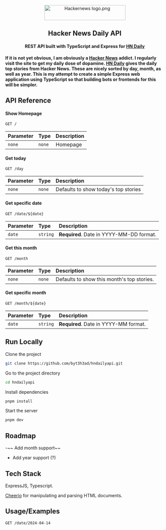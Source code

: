 <p align="center">
    <img src="https://upload.wikimedia.org/wikipedia/en/b/bf/Hackernews_logo.png" alt="Hackernews logo.png" height="48" width="257" />
    <h2 align="center">Hacker News Daily API</h2>
    <h4 align="center">REST API built with TypeScript and Express for <a href="https://www.daemonology.net/hn-daily/" target="_blank">HN Daily</a><h4>
</p>

If it is not yet obvious, I am obviously a [Hacker News](https://news.ycombinator.com/) addict. I regularly visit the site to get my daily dose of dopamine. [HN Daily](https://www.daemonology.net/hn-daily/) gives the daily top stories from Hacker News. These are nicely sorted by day, month, as well as year. This is my attempt to create a simple Express web application using TypeScript so that building bots or frontends for this will be simpler.



  

## API Reference

#### Show Homepage

```http
GET /
```

| Parameter | Type     | Description                |
| :-------- | :------- | :------------------------- |
| `none` | `none` | Homepage |

#### Get today

```http
GET /day
```

| Parameter | Type     | Description                |
| :-------- | :------- | :------------------------- |
| `none` | `none` | Defaults to show today's top stories |


#### Get specific date

```http
GET /date/${date}
```

| Parameter | Type     | Description                       |
| :-------- | :------- | :-------------------------------- |
| `date`      | `string` | **Required**. Date in YYYY-MM-DD format. |


#### Get this month

```http
GET /month
```

| Parameter | Type     | Description                |
| :-------- | :------- | :------------------------- |
| `none` | `none` | Defaults to show this month's top stories. |


#### Get specific month

```http
GET /month/${date}
```

| Parameter | Type     | Description                       |
| :-------- | :------- | :-------------------------------- |
| `date`      | `string` | **Required**. Date in YYYY-MM format. |


## Run Locally

Clone the project

```bash
git clone https://github.com/byt3h3ad/hndailyapi.git
```

Go to the project directory

```bash
cd hndailyapi
```

Install dependencies

```bash
pnpm install
```

Start the server

```bash
pnpm dev
```


## Roadmap

-~~ Add month support~~

- Add year support (?)


## Tech Stack

ExpressJS, Typescript.

[Cheerio](https://github.com/cheeriojs/cheerio) for manipulating and parsing HTML documents. 


## Usage/Examples

```http
GET /date/2024-04-14
```


